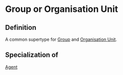 # Group or Organisation Unit

## Definition
A common supertype for [Group](../entities/Group.md) and [Organisation Unit](../entities/Organisation_Unit.md).

## Specialization of
[Agent](../entities/Agent.md)
